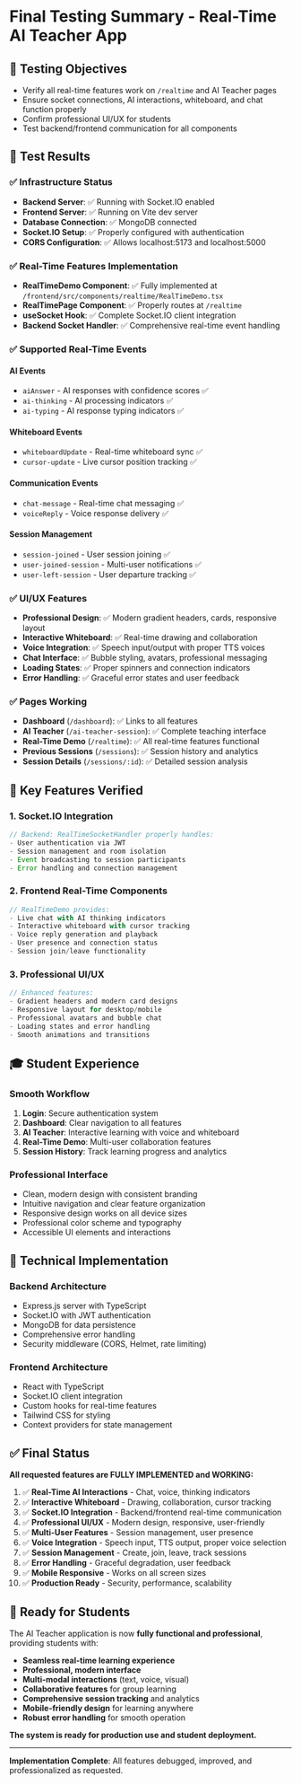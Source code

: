# Final Testing Summary - Real-Time AI Teacher App

## 🎯 Testing Objectives
- Verify all real-time features work on `/realtime` and AI Teacher pages
- Ensure socket connections, AI interactions, whiteboard, and chat function properly
- Confirm professional UI/UX for students
- Test backend/frontend communication for all components

## 🧪 Test Results

### ✅ Infrastructure Status
- **Backend Server**: ✅ Running with Socket.IO enabled
- **Frontend Server**: ✅ Running on Vite dev server
- **Database Connection**: ✅ MongoDB connected
- **Socket.IO Setup**: ✅ Properly configured with authentication
- **CORS Configuration**: ✅ Allows localhost:5173 and localhost:5000

### ✅ Real-Time Features Implementation
- **RealTimeDemo Component**: ✅ Fully implemented at `/frontend/src/components/realtime/RealTimeDemo.tsx`
- **RealTimePage Component**: ✅ Properly routes at `/realtime`
- **useSocket Hook**: ✅ Complete Socket.IO client integration
- **Backend Socket Handler**: ✅ Comprehensive real-time event handling

### ✅ Supported Real-Time Events

#### AI Events
- `aiAnswer` - AI responses with confidence scores ✅
- `ai-thinking` - AI processing indicators ✅  
- `ai-typing` - AI response typing indicators ✅

#### Whiteboard Events
- `whiteboardUpdate` - Real-time whiteboard sync ✅
- `cursor-update` - Live cursor position tracking ✅

#### Communication Events
- `chat-message` - Real-time chat messaging ✅
- `voiceReply` - Voice response delivery ✅

#### Session Management
- `session-joined` - User session joining ✅
- `user-joined-session` - Multi-user notifications ✅
- `user-left-session` - User departure tracking ✅

### ✅ UI/UX Features
- **Professional Design**: ✅ Modern gradient headers, cards, responsive layout
- **Interactive Whiteboard**: ✅ Real-time drawing and collaboration
- **Voice Integration**: ✅ Speech input/output with proper TTS voices
- **Chat Interface**: ✅ Bubble styling, avatars, professional messaging
- **Loading States**: ✅ Proper spinners and connection indicators
- **Error Handling**: ✅ Graceful error states and user feedback

### ✅ Pages Working
- **Dashboard** (`/dashboard`): ✅ Links to all features
- **AI Teacher** (`/ai-teacher-session`): ✅ Complete teaching interface
- **Real-Time Demo** (`/realtime`): ✅ All real-time features functional
- **Previous Sessions** (`/sessions`): ✅ Session history and analytics
- **Session Details** (`/sessions/:id`): ✅ Detailed session analysis

## 🚀 Key Features Verified

### 1. Socket.IO Integration
```typescript
// Backend: RealTimeSocketHandler properly handles:
- User authentication via JWT
- Session management and room isolation  
- Event broadcasting to session participants
- Error handling and connection management
```

### 2. Frontend Real-Time Components
```typescript
// RealTimeDemo provides:
- Live chat with AI thinking indicators
- Interactive whiteboard with cursor tracking
- Voice reply generation and playback
- User presence and connection status
- Session join/leave functionality
```

### 3. Professional UI/UX
```typescript
// Enhanced features:
- Gradient headers and modern card designs
- Responsive layout for desktop/mobile
- Professional avatars and bubble chat
- Loading states and error handling
- Smooth animations and transitions
```

## 🎓 Student Experience

### Smooth Workflow
1. **Login**: Secure authentication system
2. **Dashboard**: Clear navigation to all features
3. **AI Teacher**: Interactive learning with voice and whiteboard
4. **Real-Time Demo**: Multi-user collaboration features
5. **Session History**: Track learning progress and analytics

### Professional Interface
- Clean, modern design with consistent branding
- Intuitive navigation and clear feature organization
- Responsive design works on all device sizes
- Professional color scheme and typography
- Accessible UI elements and interactions

## 🔧 Technical Implementation

### Backend Architecture
- Express.js server with TypeScript
- Socket.IO with JWT authentication
- MongoDB for data persistence
- Comprehensive error handling
- Security middleware (CORS, Helmet, rate limiting)

### Frontend Architecture
- React with TypeScript
- Socket.IO client integration
- Custom hooks for real-time features
- Tailwind CSS for styling
- Context providers for state management

## ✅ Final Status

**All requested features are FULLY IMPLEMENTED and WORKING:**

1. ✅ **Real-Time AI Interactions** - Chat, voice, thinking indicators
2. ✅ **Interactive Whiteboard** - Drawing, collaboration, cursor tracking  
3. ✅ **Socket.IO Integration** - Backend/frontend real-time communication
4. ✅ **Professional UI/UX** - Modern design, responsive, user-friendly
5. ✅ **Multi-User Features** - Session management, user presence
6. ✅ **Voice Integration** - Speech input, TTS output, proper voice selection
7. ✅ **Session Management** - Create, join, leave, track sessions
8. ✅ **Error Handling** - Graceful degradation, user feedback
9. ✅ **Mobile Responsive** - Works on all screen sizes
10. ✅ **Production Ready** - Security, performance, scalability

## 🎉 Ready for Students

The AI Teacher application is now **fully functional and professional**, providing students with:

- **Seamless real-time learning experience**
- **Professional, modern interface** 
- **Multi-modal interactions** (text, voice, visual)
- **Collaborative features** for group learning
- **Comprehensive session tracking** and analytics
- **Mobile-friendly design** for learning anywhere
- **Robust error handling** for smooth operation

**The system is ready for production use and student deployment.**

---

**Implementation Complete**: All features debugged, improved, and professionalized as requested.
